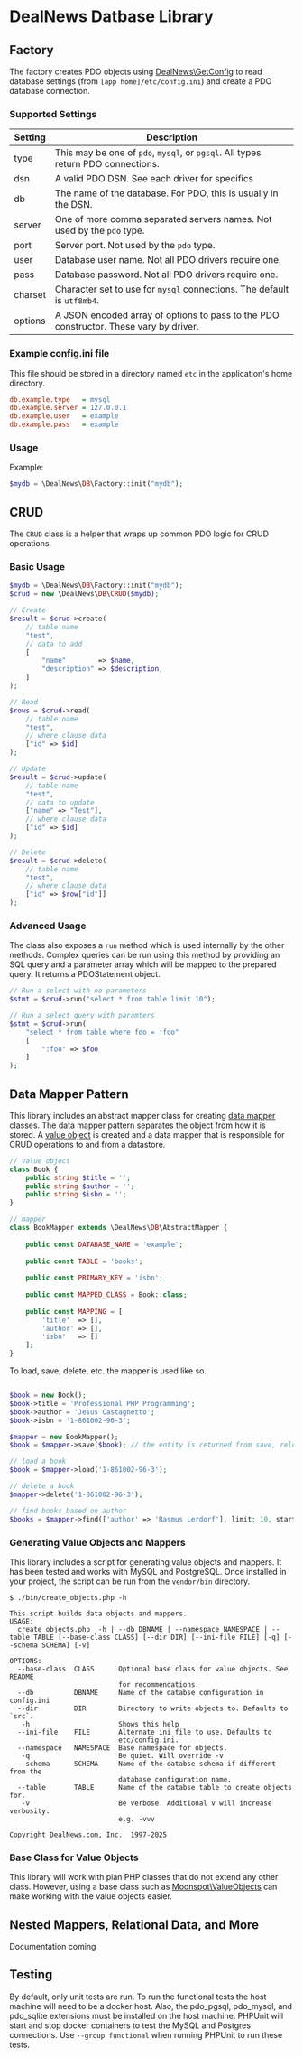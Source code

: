 # DealNews Datbase Library


## Factory

The factory creates PDO objects using [DealNews\GetConfig](https://github.com/dealnews/get-config) to
read database settings (from `[app home]/etc/config.ini`) and create a PDO database connection.

### Supported Settings

| Setting | Description                                                                           |
|---------|---------------------------------------------------------------------------------------|
| type    | This may be one of `pdo`, `mysql`, or `pgsql`. All types return PDO connections.      |
| dsn     | A valid PDO DSN. See each driver for specifics                                        |
| db      | The name of the database. For PDO, this is usually in the DSN.                        |
| server  | One of more comma separated servers names. Not used by the `pdo` type.                |
| port    | Server port. Not used by the `pdo` type.                                              |
| user    | Database user name. Not all PDO drivers require one.                                  |
| pass    | Database password. Not all PDO drivers require one.                                   |
| charset | Character set to use for `mysql` connections. The default is `utf8mb4`.               |
| options | A JSON encoded array of options to pass to the PDO constructor. These vary by driver. |

### Example config.ini file

This file should be stored in a directory named `etc` in the application's home directory. 

```ini
db.example.type   = mysql
db.example.server = 127.0.0.1
db.example.user   = example
db.example.pass   = example
```

### Usage

Example:

```php
$mydb = \DealNews\DB\Factory::init("mydb");
```

## CRUD

The `CRUD` class is a helper that wraps up common PDO logic for CRUD operations.

### Basic Usage

```php
$mydb = \DealNews\DB\Factory::init("mydb");
$crud = new \DealNews\DB\CRUD($mydb);

// Create
$result = $crud->create(
    // table name
    "test",
    // data to add
    [
        "name"        => $name,
        "description" => $description,
    ]
);

// Read
$rows = $crud->read(
    // table name
    "test",
    // where clause data
    ["id" => $id]
);

// Update
$result = $crud->update(
    // table name
    "test",
    // data to update
    ["name" => "Test"],
    // where clause data
    ["id" => $id]
);

// Delete
$result = $crud->delete(
    // table name
    "test",
    // where clause data
    ["id" => $row["id"]]
);
```

### Advanced Usage

The class also exposes a `run` method which is used internally by the other
methods. Complex queries can be run using this method by providing an SQL
query and a parameter array which will be mapped to the prepared query. It
returns a PDOStatement object.

```php
// Run a select with no parameters
$stmt = $crud->run("select * from table limit 10");

// Run a select query with paramters
$stmt = $crud->run(
    "select * from table where foo = :foo"
    [
        ":foo" => $foo
    ]
);
```

## Data Mapper Pattern

This library includes an abstract mapper class for creating [data mapper](https://en.wikipedia.org/wiki/Data_mapper_pattern) 
classes. The data mapper pattern separates the object from how it is stored. A [value object](https://en.wikipedia.org/wiki/Value_object)
is created and a data mapper that is responsible for CRUD operations to and from a datastore.

```php
// value object
class Book {
    public string $title = '';
    public string $author = '';
    public string $isbn = '';
}
```
```php
// mapper
class BookMapper extends \DealNews\DB\AbstractMapper {
    
    public const DATABASE_NAME = 'example';
    
    public const TABLE = 'books';
    
    public const PRIMARY_KEY = 'isbn';
    
    public const MAPPED_CLASS = Book::class;
    
    public const MAPPING = [
        'title'  => [],
        'author' => [],
        'isbn'   => []    
    ];
}
```
To load, save, delete, etc. the mapper is used like so.
```php

$book = new Book();
$book->title = 'Professional PHP Programming';
$book->author = 'Jesus Castagnetto';
$book->isbn = '1-861002-96-3';

$mapper = new BookMapper();
$book = $mapper->save($book); // the entity is returned from save, reloaded from the database

// load a book
$book = $mapper->load('1-861002-96-3');

// delete a book
$mapper->delete('1-861002-96-3');

// find books based on author
$books = $mapper->find(['author' => 'Rasmus Lerdorf'], limit: 10, start: 0, order: 'title');
```
### Generating Value Objects and Mappers

This library includes a script for generating value objects and mappers. It has been tested and
works with MySQL and PostgreSQL. Once installed in your project, the script can be run from the
`vendor/bin` directory.

```shell
$ ./bin/create_objects.php -h

This script builds data objects and mappers.
USAGE:
  create_objects.php  -h | --db DBNAME | --namespace NAMESPACE | --table TABLE [--base-class CLASS] [--dir DIR] [--ini-file FILE] [-q] [--schema SCHEMA] [-v]

OPTIONS:
  --base-class  CLASS      Optional base class for value objects. See README
                           for recommendations.
  --db          DBNAME     Name of the databse configuration in config.ini
  --dir         DIR        Directory to write objects to. Defaults to `src`.
   -h                      Shows this help
  --ini-file    FILE       Alternate ini file to use. Defaults to
                           etc/config.ini.
  --namespace   NAMESPACE  Base namespace for objects.
   -q                      Be quiet. Will override -v
  --schema      SCHEMA     Name of the databse schema if different from the
                           database configuration name.
  --table       TABLE      Name of the databse table to create objects for.
   -v                      Be verbose. Additional v will increase verbosity.
                           e.g. -vvv

Copyright DealNews.com, Inc.  1997-2025

```

### Base Class for Value Objects

This library will work with plan PHP classes that do not extend any other class. However, using
a base class such as [Moonspot\ValueObjects](https://github.com/brianlmoon/value-objects) can
make working with the value objects easier.

## Nested Mappers, Relational Data, and More

Documentation coming

## Testing

By default, only unit tests are run. To run the functional tests the host
machine will need to be a docker host. Also, the pdo_pgsql, pdo_mysql, and
pdo_sqlite extensions must be installed on the host machine. PHPUnit will
start and stop docker containers to test the MySQL and Postgres connections.
Use `--group functional` when running PHPUnit to run these tests.
